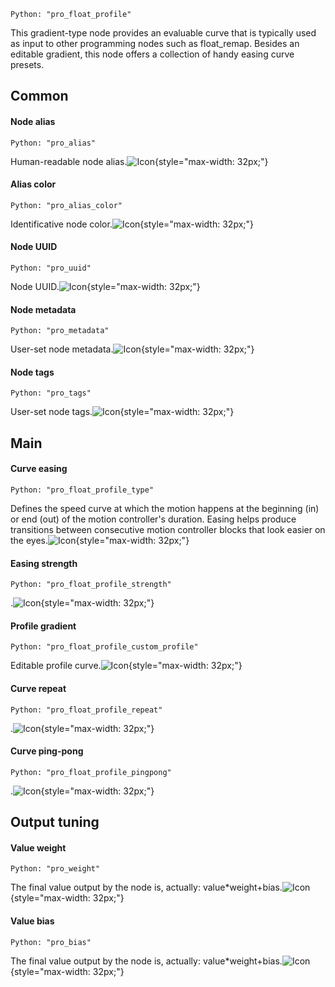 `Python: "pro_float_profile"`

This gradient-type node provides an evaluable curve that is typically used as input to other programming nodes such as float_remap. Besides an editable gradient, this node offers a collection of handy easing curve presets.
## Common

#### Node alias
`Python: "pro_alias"`

Human-readable node alias.![Icon](pro_float_profile_swatch.png "Icon"){style="max-width: 32px;"}


#### Alias color
`Python: "pro_alias_color"`

Identificative node color.![Icon](pro_float_profile_swatch.png "Icon"){style="max-width: 32px;"}


#### Node UUID
`Python: "pro_uuid"`

Node UUID.![Icon](pro_float_profile_swatch.png "Icon"){style="max-width: 32px;"}


#### Node metadata
`Python: "pro_metadata"`

User-set node metadata.![Icon](pro_float_profile_swatch.png "Icon"){style="max-width: 32px;"}


#### Node tags
`Python: "pro_tags"`

User-set node tags.![Icon](pro_float_profile_swatch.png "Icon"){style="max-width: 32px;"}


## Main

#### Curve easing
`Python: "pro_float_profile_type"`

Defines the speed curve at which the motion happens at the beginning (in) or end (out) of the motion controller's duration. Easing helps produce transitions between consecutive motion controller blocks that look easier on the eyes.![Icon](pro_float_profile_swatch.png "Icon"){style="max-width: 32px;"}


#### Easing strength
`Python: "pro_float_profile_strength"`

.![Icon](pro_float_profile_swatch.png "Icon"){style="max-width: 32px;"}


#### Profile gradient
`Python: "pro_float_profile_custom_profile"`

Editable profile curve.![Icon](pro_float_profile_swatch.png "Icon"){style="max-width: 32px;"}


#### Curve repeat
`Python: "pro_float_profile_repeat"`

.![Icon](pro_float_profile_swatch.png "Icon"){style="max-width: 32px;"}


#### Curve ping-pong
`Python: "pro_float_profile_pingpong"`

.![Icon](pro_float_profile_swatch.png "Icon"){style="max-width: 32px;"}


## Output tuning

#### Value weight
`Python: "pro_weight"`

The final value output by the node is, actually: value*weight+bias.![Icon](pro_float_profile_swatch.png "Icon"){style="max-width: 32px;"}


#### Value bias
`Python: "pro_bias"`

The final value output by the node is, actually: value*weight+bias.![Icon](pro_float_profile_swatch.png "Icon"){style="max-width: 32px;"}


